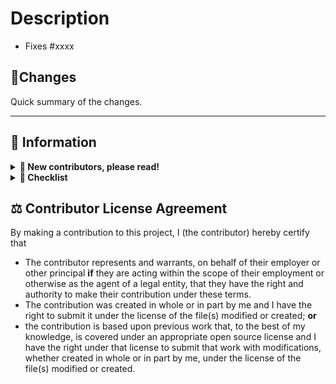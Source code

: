 # Description

* Fixes #xxxx  <!-- reference an issue here -->

## 📝Changes

<!-- start -- Please replace and include a quick summary of the change and which issue is fixed here -->

Quick summary of the changes.

<!-- end -- Please replace and include a quick summary of the change and which issue is fixed here -->

---

## 🚨 Information

<details>
<summary><b>🙏 New contributors, please read!</b></summary>
  <p>We are happy to accept contributions from our users 🚀.</p>
  <ul>
    <li>Before submitting the pull request, please ensure the PR follows the <a href="https://github.com/whiteprints-tests/test-gh-pypi-mit-or-apache-2-0-linux-313/blob/main/CONTRIBUTING.md">Contributing Guide</a>.</li>
    <li>We follow (and lint) Pull Requests names according to <a href="https://gist.github.com/brianclements/841ea7bffdb01346392c#file-commit-formatting-md">Angular commit format</a>.</li>
    <li>You can choose an emoji for your pull request title. Have a look to <a href="https://gitmoji.dev/">gitmoji</a> to guide you in the choice.</li>
    <li>We demand that you follow our <a href="https://github.com/whiteprints-tests/test-gh-pypi-mit-or-apache-2-0-linux-313/blob/main/CODE_OF_CONDUCT.md">Code of Conduct</a>.</li>
  </ul>
</details>

<details>
<summary><b>🛂 Checklist</b></summary>
    <p>Please check the following:</p>
    <ul>
        <li>I agree to follow this project's <a href="https://github.com/whiteprints-tests/test-gh-pypi-mit-or-apache-2-0-linux-313/blob/main/CODE_OF_CONDUCT.md">Code of Conduct</a></li>
        <li>I have read the <a href="https://github.com/whiteprints-tests/test-gh-pypi-mit-or-apache-2-0-linux-313/blob/main/CONTRIBUTING.md">Contributor Guide</a></li>
        <li>I have performed a self-review of my own code</li>
        <li>I have included relevant tests</li>
        <li>I have commented my code, particularly in hard-to-understand areas</li>
        <li>I have made corresponding changes to the documentation</li>
    </ul>
</details>

## ⚖️ Contributor License Agreement

By making a contribution to this project, I (the contributor) hereby certify that

- The contributor represents and warrants, on behalf of their employer or other principal **if** they are acting within the scope of their employment or otherwise as the agent of a legal entity, that they have the right and authority to make their contribution under these terms.
- The contribution was created in whole or in part by me and I have the right to submit it under the license of the file(s) modified or created; **or**
- the contribution is based upon previous work that, to the best of my knowledge, is covered under an appropriate open source license and I have the right under that license to submit that work with modifications, whether created in whole or in part by me, under the license of the file(s) modified or created.
